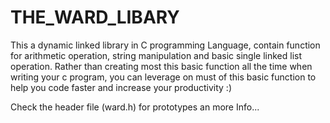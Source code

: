 # THE_WARD_LIBARY
This a dynamic linked library in C programming Language, contain function for arithmetic operation, string manipulation and basic single linked list operation. Rather than creating most this basic function all the time when writing your c program, you can leverage on must of this basic function to help you code faster and increase your productivity :)

Check the header file (ward.h) for prototypes an more Info...
